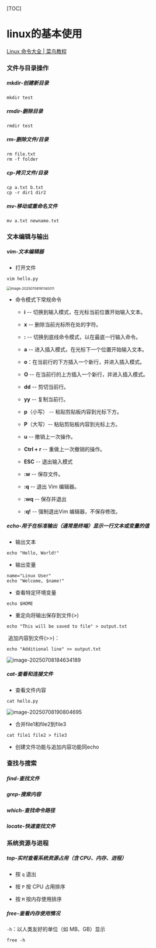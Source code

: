 [TOC]



# linux的基本使用

[Linux 命令大全 | 菜鸟教程](https://www.runoob.com/linux/linux-command-manual.html)

### 文件与目录操作

##### **mkdir**-创建新目录

```
mkdir test
```

##### **rmdir**-删除目录

```
rmdir test
```

##### **rm**-删除文件/目录

```
rm file.txt
rm -f folder
```

##### **cp**-拷贝文件/目录

```
cp a.txt b.txt
cp -r dir1 dir2
```

##### **mv**-移动或重命名文件

```
mv a.txt newname.txt
```



### 文本编辑与输出

##### **vim**-文本编辑器

* 打开文件

```
vim hello.py
```

<img src="C:\Users\SHI\AppData\Roaming\Typora\typora-user-images\image-20250708191140011.png" alt="image-20250708191140011" style="zoom: 67%;" />

* 命令模式下常规命令

  - **i** -- 切换到输入模式，在光标当前位置开始输入文本。

  - **x** -- 删除当前光标所在处的字符。

  - **:** -- 切换到底线命令模式，以在最底一行输入命令。

  - **a** -- 进入插入模式，在光标下一个位置开始输入文本。

  - **o**：在当前行的下方插入一个新行，并进入插入模式。

  - **O** -- 在当前行的上方插入一个新行，并进入插入模式。

  - **dd** -- 剪切当前行。

  - **yy** -- 复制当前行。

  - **p**（小写） -- 粘贴剪贴板内容到光标下方。

  - **P**（大写）-- 粘贴剪贴板内容到光标上方。

  - **u** -- 撤销上一次操作。

  - **Ctrl + r** -- 重做上一次撤销的操作。

  - **ESC** -- 退出输入模式

  - **:w** -- 保存文件。

  - **:q** -- 退出 Vim 编辑器。
  - **:wq** -- 保存并退出

  - **:q!** -- 强制退出Vim 编辑器，不保存修改。



##### **echo**-用于在标准输出（通常是终端）显示一行文本或变量的值

* 输出文本

```
echo "Hello, World!"
```

* 输出变量

```
name="Linux User"
echo "Welcome, $name!"
```

* 查看特定环境变量

```
echo $HOME
```

* 重定向将输出保存到文件(>)

```
echo "This will be saved to file" > output.txt
```

​	追加内容到文件(>>)：

```
echo "Additional line" >> output.txt
```

![image-20250708184634189](C:\Users\SHI\AppData\Roaming\Typora\typora-user-images\image-20250708184634189.png)



##### **cat**-查看和连接文件

* 查看文件内容

```
cat hello.py
```

![image-20250708190804695](C:\Users\SHI\AppData\Roaming\Typora\typora-user-images\image-20250708190804695.png)

* 合并file1和file2到file3

```
cat file1 file2 > file3
```

* 创建文件功能与追加内容功能同echo



### 查找与搜索

##### **find**-查找文件



##### **grep**-搜索内容





##### **which**-查找命令路径





##### **locate**-快速查找文件



### 系统资源与进程

##### **top**-实时查看系统资源占用（含 CPU、内存、进程）

* 按 `q` 退出

* 按 `P` 按 CPU 占用排序

* 按 `M` 按内存使用排序



##### **free**-查看内存使用情况

`-h`：以人类友好的单位（如 MB、GB）显示

```
free -h
```




